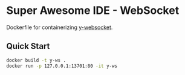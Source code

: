 # Super Awesome IDE - WebSocket

Dockerfile for containerizing [y-websocket](https://github.com/yjs/y-websocket).

## Quick Start

```sh
docker build -t y-ws .
docker run -p 127.0.0.1:13701:80 -it y-ws
```
